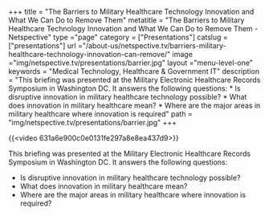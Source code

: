 +++
title = "The Barriers to Military Healthcare Technology Innovation and What We Can Do to Remove Them"
metatitle = "The Barriers to Military Healthcare Technology Innovation and What We Can Do to Remove Them - Netspective"
type ="page"
category = ["Presentations"]
catslug = ["presentations"]
url ="/about-us/netspective.tv/barriers-military-healthcare-technology-innovation-can-remove/"
image ="img/netspective.tv/presentations/barrier.jpg"
layout ="menu-level-one"
keywords = "Medical Technology, Healthcare & Government IT"
description = "This briefing was presented at the Military Electronic Healthcare Records Symposium in Washington DC. It answers the following questions: * Is disruptive innovation in military healthcare technology possible? * What does innovation in military healthcare mean? * Where are the major areas in military healthcare where innovation is required"
path = "img/netspective.tv/presentations/barrier.jpg"
+++

{{<video 631a6e900c0e0131fe297a8e8ea437d9>}}

This briefing was presented at the Military Electronic Healthcare Records Symposium in Washington DC. It answers the following questions:

*  Is disruptive innovation in military healthcare technology possible?
*  What does innovation in military healthcare mean?
*  Where are the major areas in military healthcare where innovation is required?